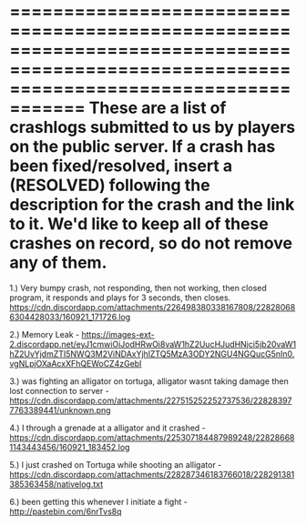 =========================================================================================================================================
These are a list of crashlogs submitted to us by players on the public server. If a crash has been fixed/resolved, insert a (RESOLVED) following the description for the crash and the link to it. We'd like to keep all of these crashes on record, so do not remove any of them. 
=========================================================================================================================================


1.) Very bumpy crash, not responding, then not working, then closed program, it responds and plays for 3 seconds, then closes.
https://cdn.discordapp.com/attachments/226498380338167808/228280686304428033/160921_171726.log

2.) Memory Leak - https://images-ext-2.discordapp.net/eyJ1cmwiOiJodHRwOi8vaW1hZ2UucHJudHNjci5jb20vaW1hZ2UvYjdmZTI5NWQ3M2ViNDAxYjhlZTQ5MzA3ODY2NGU4NGQucG5nIn0.vgNLpjOXaAcxXFhQEWoCZ4zGebI

3.) was fighting an alligator on tortuga, alligator wasnt taking damage then lost connection to server - https://cdn.discordapp.com/attachments/227515252252737536/228283977763389441/unknown.png

4.) I through a grenade at a alligator and it crashed - https://cdn.discordapp.com/attachments/225307184487989248/228286681143443456/160921_183452.log

5.) I just crashed on Tortuga while shooting an alligator - https://cdn.discordapp.com/attachments/228287346183766018/228291381385363458/nativelog.txt

6.) been getting this whenever I initiate a fight - http://pastebin.com/6nrTvs8q
